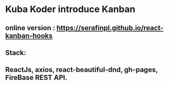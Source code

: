 

# Kuba Koder introduce Kanban

## online version : https://serafinpl.github.io/react-kanban-hooks

## Stack: 
## ReactJs, axios, react-beautiful-dnd, gh-pages, FireBase REST API.
